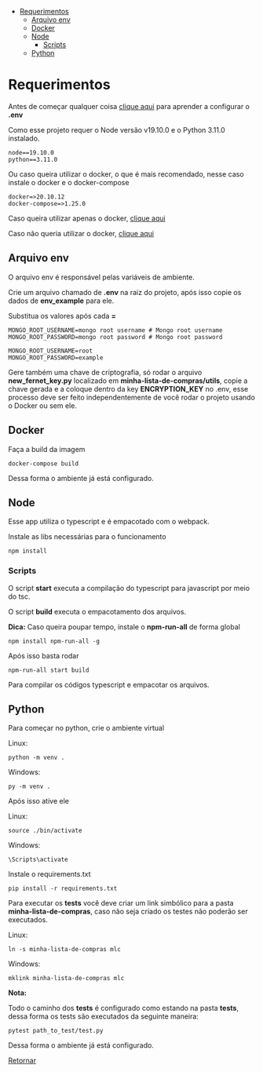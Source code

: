 - [Requerimentos](#requerimentos)
  - [Arquivo env](#arquivo-env)
  - [Docker](#docker)
  - [Node](#node)
    - [Scripts](#scripts)
  - [Python](#python)

# Requerimentos

Antes de começar qualquer coisa [clique aqui](#arquivo-env) para aprender a 
configurar o **.env**

Como esse projeto requer o Node versão v19.10.0 e o Python 3.11.0 instalado.

    node==19.10.0
    python==3.11.0

Ou caso queira utilizar o docker, o que é mais recomendado, nesse caso instale 
o docker e o docker-compose

    docker=>20.10.12
    docker-compose=>1.25.0

Caso queira utilizar apenas o docker, [clique aqui](#docker)

Caso não queria utilizar o docker, [clique aqui](#node)

## Arquivo env

O arquivo env é responsável pelas variáveis de ambiente.

Crie um arquivo chamado de **.env** na raiz do projeto, após isso copie os 
dados de **env_example** para ele.

Substitua os valores após cada **=**

    MONGO_ROOT_USERNAME=mongo root username # Mongo root username
    MONGO_ROOT_PASSWORD=mongo root password # Mongo root password

    MONGO_ROOT_USERNAME=root
    MONGO_ROOT_PASSWORD=example

Gere também uma chave de criptografia, só rodar o arquivo **new_fernet_key.py**
localizado em **minha-lista-de-compras/utils**, copie a chave gerada e a 
coloque dentro da key **ENCRYPTION_KEY** no .env, esse processo deve ser feito 
independentemente de você rodar o projeto usando o Docker ou sem ele.

## Docker

Faça a build da imagem

    docker-compose build

Dessa forma o ambiente já está configurado.

## Node

Esse app utiliza o typescript e é empacotado com o webpack.

Instale as libs necessárias para o funcionamento

    npm install

### Scripts

O script **start** executa a compilação do typescript para javascript por meio do tsc.

O script **build** executa o empacotamento dos arquivos.

**Dica:** Caso queira poupar tempo, instale o **npm-run-all** de forma global

    npm install npm-run-all -g

Após isso basta rodar

    npm-run-all start build

Para compilar os códigos typescript e empacotar os arquivos.

## Python

Para começar no python, crie o ambiente virtual

Linux:

    python -m venv .

Windows:

    py -m venv .

Após isso ative ele

Linux:

    source ./bin/activate

Windows:

    \Scripts\activate

Instale o requirements.txt

    pip install -r requirements.txt

Para executar os **tests** você deve criar um link simbólico para a pasta 
**minha-lista-de-compras**, caso não seja criado os testes não poderão ser executados.

Linux:

    ln -s minha-lista-de-compras mlc

Windows:

    mklink minha-lista-de-compras mlc

**Nota:**

Todo o caminho dos **tests** é configurado como estando na pasta **tests**, dessa forma os tests são executados da seguinte maneira:

    pytest path_to_test/test.py

Dessa forma o ambiente já está configurado.

[Retornar](./README.md)